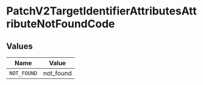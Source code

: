 # PatchV2TargetIdentifierAttributesAttributeNotFoundCode


## Values

| Name        | Value       |
| ----------- | ----------- |
| `NOT_FOUND` | not_found   |